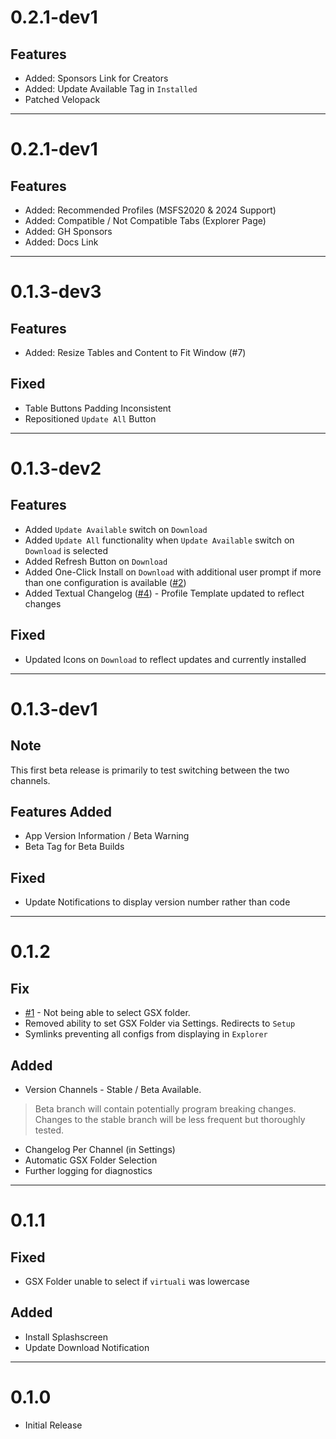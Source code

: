 # 0.2.1-dev1
## Features
* Added: Sponsors Link for Creators
* Added: Update Available Tag in `Installed`
* Patched Velopack

***

# 0.2.1-dev1
## Features
* Added: Recommended Profiles (MSFS2020 & 2024 Support)
* Added: Compatible / Not Compatible Tabs (Explorer Page)
* Added: GH Sponsors
* Added: Docs Link

***

# 0.1.3-dev3
## Features
* Added: Resize Tables and Content to Fit Window (#7)

## Fixed
* Table Buttons Padding Inconsistent
* Repositioned `Update All` Button

***

# 0.1.3-dev2
## Features
* Added `Update Available` switch on `Download`
* Added `Update All` functionality when `Update Available` switch on `Download` is selected
* Added Refresh Button on `Download`
* Added One-Click Install on `Download` with additional user prompt if more than one configuration is available ([#2](https://github.com/GSX-Hub/App/issues/2))
* Added Textual Changelog ([#4](https://github.com/GSX-Hub/App/issues/4)) - Profile Template updated to reflect changes

## Fixed
* Updated Icons on `Download` to reflect updates and currently installed

***

# 0.1.3-dev1
## Note
This first beta release is primarily to test switching between the two channels.

## Features Added
* App Version Information / Beta Warning
* Beta Tag for Beta Builds

## Fixed
* Update Notifications to display version number rather than code

***

# 0.1.2
## Fix
* [#1](https://github.com/GSX-Hub/App/issues/1) - Not being able to select GSX folder.
* Removed ability to set GSX Folder via Settings. Redirects to `Setup`
* Symlinks preventing all configs from displaying in `Explorer`

## Added
* Version Channels - Stable / Beta Available.
> Beta branch will contain potentially program breaking changes. Changes to the stable branch will be less frequent but thoroughly tested.
* Changelog Per Channel (in Settings)
* Automatic GSX Folder Selection
* Further logging for diagnostics

***

# 0.1.1
## Fixed
* GSX Folder unable to select if `virtuali` was lowercase

## Added
* Install Splashscreen
* Update Download Notification

***

# 0.1.0
* Initial Release
